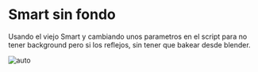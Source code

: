# Smart sin fondo

Usando el viejo Smart y cambiando unos parametros en el script para no tener background pero si los reflejos, sin tener que bakear desde blender.

![auto](https://user-images.githubusercontent.com/51276791/182917651-15003648-e402-4b07-93b1-6af1d26b036b.png)
